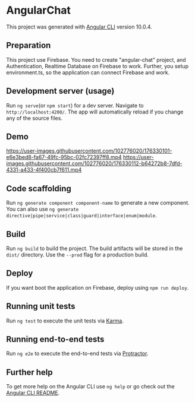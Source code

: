 # AngularChat

This project was generated with [Angular CLI](https://github.com/angular/angular-cli) version 10.0.4.

## Preparation

This project use Firebase. You need to create "angular-chat" project, and Authentication, Realtime Database on Firebase to work. Further, you setup environment.ts, so the application can connect Firebase and work.

## Development server (usage)

Run `ng serve`(or `npm start`) for a dev server. Navigate to `http://localhost:4200/`. The app will automatically reload if you change any of the source files.</br>

## Demo
https://user-images.githubusercontent.com/102776020/176330101-e6e3bed8-fa67-49fc-95bc-02fc72397ff8.mp4
https://user-images.githubusercontent.com/102776020/176330112-b64272b8-7dfd-4331-a433-4f400cb7f611.mp4

## Code scaffolding

Run `ng generate component component-name` to generate a new component. You can also use `ng generate directive|pipe|service|class|guard|interface|enum|module`.

## Build

Run `ng build` to build the project. The build artifacts will be stored in the `dist/` directory. Use the `--prod` flag for a production build.

## Deploy

If you want boot the application on Firebase, deploy using `npm run deploy`.

## Running unit tests

Run `ng test` to execute the unit tests via [Karma](https://karma-runner.github.io).

## Running end-to-end tests

Run `ng e2e` to execute the end-to-end tests via [Protractor](http://www.protractortest.org/).

## Further help

To get more help on the Angular CLI use `ng help` or go check out the [Angular CLI README](https://github.com/angular/angular-cli/blob/master/README.md).
